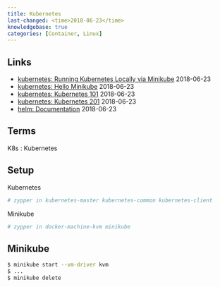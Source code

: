 ```yaml
---
title: Kubernetes
last-changed: <time>2018-06-23</time>
knowledgebase: true
categories: [Container, Linux]
---
```

## Links

* [kubernetes: Running Kubernetes Locally via Minikube](https://kubernetes.io/docs/setup/minikube) <time>2018-06-23</time>
* [kubernetes: Hello Minikube](https://kubernetes.io/docs/tutorials/hello-minikube) <time>2018-06-23</time>
* [kubernetes: Kubernetes 101](https://kubernetes.io/docs/tutorials/k8s101) <time>2018-06-23</time>
* [kubernetes: Kubernetes 201](https://kubernetes.io/docs/tutorials/k8s201) <time>2018-06-23</time>
* [helm: Documentation](https://docs.helm.sh) <time>2018-06-23</time>

## Terms

K8s
: Kubernetes

## Setup

Kubernetes

``` sh
# zypper in kubernetes-master kubernetes-common kubernetes-client
```

Minikube

``` sh
# zypper in docker-machine-kvm minikube
```

## Minikube

``` sh
$ minikube start --vm-driver kvm
$ ...
$ minikube delete
```
